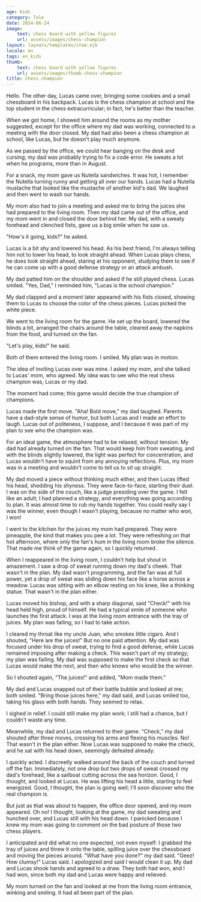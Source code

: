 ```yaml
---
age: kids
category: Tale
date: 2024-06-24
image:
    text: chess board with yellow figures
    url: assets/images/chess-champion
layout: layouts/templates/item.njk
locale: en
tags: en_kids
thumb:
    text: chess board with yellow figures
    url: assets/images/thumb-chess-champion
title: Chess champion
---
```


Hello. The other day, Lucas came over, bringing some cookies and a small chessboard in his backpack. Lucas is the chess champion at school and the top student in the chess extracurricular; in fact, he's better than the teacher.

When we got home, I showed him around the rooms as my mother suggested, except for the office where my dad was working, connected to a meeting with the door closed. My dad had also been a chess champion at school, like Lucas, but he doesn't play much anymore.

As we passed by the office, we could hear banging on the desk and cursing; my dad was probably trying to fix a code error. He sweats a lot when he programs, more than in August.

For a snack, my mom gave us Nutella sandwiches. It was hot, I remember the Nutella turning runny and getting all over our hands. Lucas had a Nutella mustache that looked like the mustache of another kid's dad. We laughed and then went to wash our hands.

My mom also had to join a meeting and asked me to bring the juices she had prepared to the living room. Then my dad came out of the office, and my mom went in and closed the door behind her. My dad, with a sweaty forehead and clenched fists, gave us a big smile when he saw us.

"How's it going, kids?" he asked.

Lucas is a bit shy and lowered his head. As his best friend, I'm always telling him not to lower his head, to look straight ahead. When Lucas plays chess, he does look straight ahead, staring at his opponent, studying them to see if he can come up with a good defense strategy or an attack ambush.

My dad patted him on the shoulder and asked if he still played chess. Lucas smiled. "Yes, Dad," I reminded him, "Lucas is the school champion."

My dad clapped and a moment later appeared with his fists closed, showing them to Lucas to choose the color of the chess pieces. Lucas picked the white piece.

We went to the living room for the game. He set up the board, lowered the blinds a bit, arranged the chairs around the table, cleared away the napkins from the food, and turned on the fan.

"Let's play, kids!" he said.

Both of them entered the living room. I smiled. My plan was in motion.

The idea of inviting Lucas over was mine. I asked my mom, and she talked to Lucas' mom, who agreed. My idea was to see who the real chess champion was, Lucas or my dad.

The moment had come; this game would decide the true champion of champions.

Lucas made the first move. "Aha! Bold move," my dad laughed. Parents have a dad-style sense of humor, but both Lucas and I made an effort to laugh. Lucas out of politeness, I suppose, and I because it was part of my plan to see who the champion was.

For an ideal game, the atmosphere had to be relaxed, without tension. My dad had already turned on the fan. That would keep him from sweating, and with the blinds slightly lowered, the light was perfect for concentration, and Lucas wouldn't have to squint from any annoying reflections. Plus, my mom was in a meeting and wouldn't come to tell us to sit up straight.

My dad moved a piece without thinking much either, and then Lucas lifted his head, shedding his shyness. They were face-to-face, starting their duel. I was on the side of the couch, like a judge presiding over the game. I felt like an adult; I had planned a strategy, and everything was going according to plan. It was almost time to rub my hands together. You could really say I was the winner, even though I wasn't playing, because no matter who won, I won!

I went to the kitchen for the juices my mom had prepared. They were pineapple, the kind that makes you pee a lot. They were refreshing on that hot afternoon, where only the fan's hum in the living room broke the silence. That made me think of the game again, so I quickly returned.

When I reappeared in the living room, I couldn't help but shout in amazement. I saw a drop of sweat running down my dad's cheek. That wasn't in the plan. My dad wasn't programming, and the fan was at full power, yet a drop of sweat was sliding down his face like a horse across a meadow. Lucas was sitting with an elbow resting on his knee, like a thinking statue. That wasn't in the plan either.

Lucas moved his bishop, and with a sharp diagonal, said "Check!" with his head held high, proud of himself. He had a typical smile of someone who launches the first attack. I was at the living room entrance with the tray of juices. My plan was failing, so I had to take action.

I cleared my throat like my uncle Juan, who smokes little cigars. And I shouted, "Here are the juices!" But no one paid attention. My dad was focused under his drop of sweat, trying to find a good defense, while Lucas remained imposing after making a check. This wasn't part of my strategy; my plan was failing. My dad was supposed to make the first check so that Lucas would make the next, and then who knows who would be the winner.

So I shouted again, "The juices!" and added, "Mom made them."

My dad and Lucas snapped out of their battle bubble and looked at me; both smiled. "Bring those juices here," my dad said, and Lucas smiled too, taking his glass with both hands. They seemed to relax.

I sighed in relief. I could still make my plan work; I still had a chance, but I couldn't waste any time.

Meanwhile, my dad and Lucas returned to their game. "Check," my dad shouted after three moves, crossing his arms and flexing his muscles. No! That wasn't in the plan either. Now Lucas was supposed to make the check, and he sat with his head down, seemingly defeated already.

I quickly acted. I discreetly walked around the back of the couch and turned off the fan. Immediately, not one drop but two drops of sweat crossed my dad's forehead, like a sailboat cutting across the sea horizon. Good, I thought, and looked at Lucas. He was lifting his head a little, starting to feel energized. Good, I thought, the plan is going well; I'll soon discover who the real champion is.

But just as that was about to happen, the office door opened, and my mom appeared. Oh no! I thought, looking at the game, my dad sweating and hunched over, and Lucas still with his head down. I panicked because I knew my mom was going to comment on the bad posture of those two chess players.

I anticipated and did what no one expected, not even myself: I grabbed the tray of juices and threw it onto the table, spilling juice over the chessboard and moving the pieces around. "What have you done?" my dad said. "Geez! How clumsy!" Lucas said. I apologized and said I would clean it up. My dad and Lucas shook hands and agreed to a draw. They both had won, and I had won, since both my dad and Lucas were happy and relieved.

My mom turned on the fan and looked at me from the living room entrance, winking and smiling. It had all been part of the plan.


